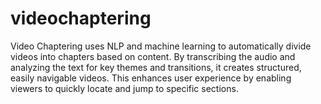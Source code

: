 # videochaptering
Video Chaptering uses NLP and machine learning to automatically divide videos into chapters based on content. By transcribing the audio and analyzing the text for key themes and transitions, it creates structured, easily navigable videos. This enhances user experience by enabling viewers to quickly locate and jump to specific sections.
